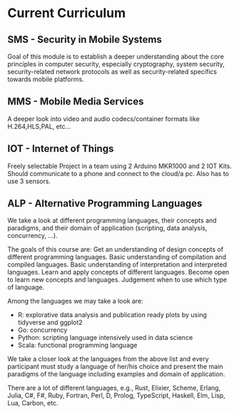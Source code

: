# Current Curriculum

## SMS - Security in Mobile Systems

Goal of this module is to establish a deeper understanding about the core principles in computer security, especially cryptography, system security, security-related network protocols as well as security-related specifics towards mobile platforms.

## MMS - Mobile Media Services

A deeper look into video and audio codecs/container formats like H.264,HLS,PAL, etc...

## IOT - Internet of Things

Freely selectable Project in a team using 2 Arduino MKR1000 and 2 IOT Kits. Should communicate to a phone and connect to the cloud/a pc. Also has to use 3 sensors.

## ALP - Alternative Programming Languages

We take a look at different programming languages, their concepts and paradigms, and their domain of application (scripting, data analysis, concurrency, ...).

The goals of this course are:
Get an understanding of design concepts of different programming languages.
Basic understanding of compilation and compiled languages.
Basic understanding of interpretation and interpreted languages.
Learn and apply concepts of different languages.
Become open to learn new concepts and languages.
Judgement when to use which type of language.

Among the languages we may take a look are:

-   R: explorative data analysis and publication ready plots by using tidyverse and ggplot2
-   Go: concurrency
-   Python: scripting language intensively used in data science
-   Scala: functional programming language

We take a closer look at the languages from the above list and every participant must study a language of her/his choice and present the main paradigms of the language including examples and domain of application.

There are a lot of different languages, e.g., Rust, Elixier, Scheme, Erlang, Julia, C#, F#, Ruby, Fortran, Perl, D, Prolog, TypeScript, Haskell, Elm, Lisp, Lua, Carbon, etc.
